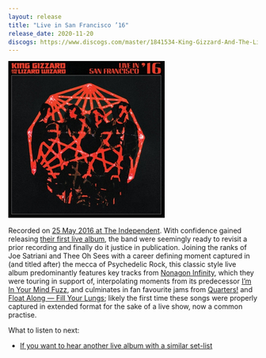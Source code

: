 ```yaml
---
layout: release
title: "Live in San Francisco ’16"
release_date: 2020-11-20
discogs: https://www.discogs.com/master/1841534-King-Gizzard-And-The-Lizard-Wizard-Live-In-San-Francisco-16
---
```


![album cover for Live In San Francisco 2016](./cover.jpg)

Recorded on [25 May 2016 at The Independent](../setlists/2016/05/25/the-independent-san-francisco-ca.html). With confidence gained releasing [their first live album](../chunky-shrapnel), the band were seemingly ready to revisit a prior recording and finally do it justice in publication. Joining the ranks of Joe Satriani and Thee Oh Sees with a career defining moment captured in (and titled after) the mecca of Psychedelic Rock, this classic style live album predominantly features key tracks from [Nonagon Infinity](../nonagon-infinity), which they were touring in support of, interpolating moments from its predecessor [I’m In Your Mind Fuzz](../im-in-your-mind-fuzz), and culminates in fan favourite jams from [Quarters!](../quarters) and [Float Along — Fill Your Lungs](../float-along-fill-your-lungs); likely the first time these songs were properly captured in extended format for the sake of a live show, now a common practise.

What to listen to next:

*   [If you want to hear another live album with a similar set-list](../live-at-levitation-2016)
